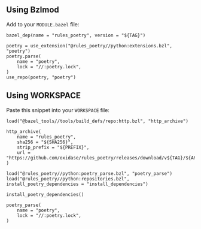 ## Using Bzlmod

Add to your `MODULE.bazel` file:

```starlark
bazel_dep(name = "rules_poetry", version = "${TAG}")

poetry = use_extension("@rules_poetry//python:extensions.bzl", "poetry")
poetry.parse(
    name = "poetry",
    lock = "//:poetry.lock",
)
use_repo(poetry, "poetry")
```

## Using WORKSPACE

Paste this snippet into your `WORKSPACE` file:

```starlark
load("@bazel_tools//tools/build_defs/repo:http.bzl", "http_archive")

http_archive(
    name = "rules_poetry",
    sha256 = "${SHA256}",
    strip_prefix = "${PREFIX}",
    url = "https://github.com/oxidase/rules_poetry/releases/download/v${TAG}/${ARCHIVE}",
)

load("@rules_poetry//python:poetry_parse.bzl", "poetry_parse")
load("@rules_poetry//python:repositories.bzl", install_poetry_dependencies = "install_dependencies")

install_poetry_dependencies()

poetry_parse(
    name = "poetry",
    lock = "//:poetry.lock",
)
```
